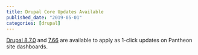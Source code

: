 ```yaml
---
title: Drupal Core Updates Available
published_date: "2019-05-01"
categories: [drupal]
---
```

[Drupal 8.7.0](https://www.drupal.org/project/drupal/releases/8.7.0) and [7.66](https://www.drupal.org/project/drupal/releases/7.66) are available to apply as 1-click updates on Pantheon site dashboards.
